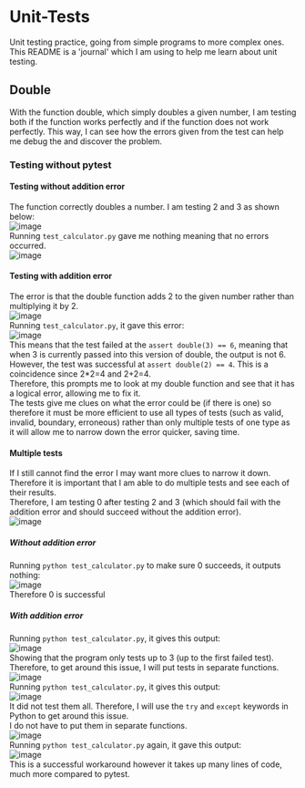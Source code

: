 # Unit-Tests
Unit testing practice, going from simple programs to more complex ones.  
This README is a 'journal' which I am using to help me learn about unit testing.
## Double
With the function double, which simply doubles a given number, I am testing both if the function works perfectly and if the function does not work perfectly.
This way, I can see how the errors given from the test can help me debug the and discover the problem.
### Testing without pytest
#### Testing without addition error
The function correctly doubles a number. 
I am testing 2 and 3 as shown below:  
![image](https://github.com/user-attachments/assets/f060e73d-a803-4ff0-a5df-9b57e5fab7b8)  
Running `test_calculator.py` gave me nothing meaning that no errors occurred.  
![image](https://github.com/user-attachments/assets/73dfd7ea-8602-49b5-aa86-58db699aa7ba)  
#### Testing with addition error
The error is that the double function adds 2 to the given number rather than multiplying it by 2.  
![image](https://github.com/user-attachments/assets/1f6a3fa7-4800-4b2a-9fd5-0fa0b55ee553)  
Running `test_calculator.py`, it gave this error:  
![image](https://github.com/user-attachments/assets/b6f36d54-e2e8-4c97-9681-dd0aa415c1c5)  
This means that the test failed at the `assert double(3) == 6`, meaning that when 3 is currently passed into this version of double, the output is not 6.  
However, the test was successful at `assert double(2) == 4`. This is a coincidence since 2*2=4 and 2+2=4.  
Therefore, this prompts me to look at my double function and see that it has a logical error, allowing me to fix it.  
The tests give me clues on what the error could be (if there is one) so therefore it must be more efficient to use all types of tests (such as valid, invalid, boundary, erroneous) rather than only multiple tests of one type as it will allow me to narrow down the error quicker, saving time.

#### Multiple tests
If I still cannot find the error I may want more clues to narrow it down. Therefore it is important that I am able to do multiple tests and see each of their results.  
Therefore, I am testing 0 after testing 2 and 3 (which should fail with the addition error and should succeed without the addition error).  
![image](https://github.com/user-attachments/assets/c2c54f8d-b077-4320-b817-53c066ed769a)  
##### Without addition error  
Running `python test_calculator.py` to make sure 0 succeeds, it outputs nothing:  
![image](https://github.com/user-attachments/assets/66e3751a-75a5-4805-8ea9-cef576557068)  
Therefore 0 is successful
##### With addition error
Running `python test_calculator.py`, it gives this output:  
![image](https://github.com/user-attachments/assets/ac92f088-5ebe-4dfa-8914-ce3168965351)  
Showing that the program only tests up to 3 (up to the first failed test).  
Therefore, to get around this issue, I will put tests in separate functions.  
![image](https://github.com/user-attachments/assets/810b5a59-23f0-40b3-8570-945440a34c70)  
Running `python test_calculator.py`, it gives this output:  
![image](https://github.com/user-attachments/assets/40217480-215d-46ee-9a79-015d2f33f032)  
It did not test them all. Therefore, I will use the `try` and `except` keywords in Python to get around this issue.  
I do not have to put them in separate functions.  
![image](https://github.com/user-attachments/assets/fe930f8e-e60e-4dd1-be7e-8ebe12e3c7a6)  
Running `python test_calculator.py` again, it gave this output:  
![image](https://github.com/user-attachments/assets/6cf2e5f9-8de2-4a1a-844a-912a23bdfe9b)  
This is a successful workaround however it takes up many lines of code, much more compared to pytest.
